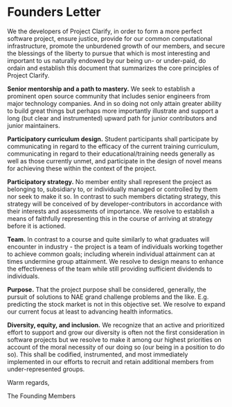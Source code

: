 # Founders Letter

We the developers of Project Clarify, in order to form a more perfect software project, ensure justice, provide for our common computational infrastructure, promote the unburdened growth of our members, and secure the blessings of the liberty to pursue that which is most interesting and important to us naturally endowed by our being un- or under-paid, do ordain and establish this document that summarizes the core principles of Project Clarify.

**Senior mentorship and a path to mastery.** We seek to establish a prominent open source community that includes senior engineers from major technology companies. And in so doing not only attain greater ability to build great things but perhaps more importantly illustrate and support a long (but clear and instrumented) upward path for junior contributors and junior maintainers.

**Participatory curriculum design.** Student participants shall participate by communicating in regard to the efficacy of the current training curriculum, communicating in regard to their educational/training needs generally as well as those currently unmet, and participate in the design of novel means for achieving these within the context of the project.

**Participatory strategy.** No member entity shall represent the project as belonging to, subsidiary to, or individually managed or controlled by them nor seek to make it so. In contrast to such members dictating strategy, this strategy will be conceived of by developer-contributors in accordance with their interests and assessments of importance. We resolve to establish a means of faithfully representing this in the course of arriving at strategy before it is actioned.

**Team.** In contrast to a course and quite similarly to what graduates will encounter in industry - the project is a team of individuals working together to achieve common goals; including wherein individual attainment can at times undermine group attainment. We resolve to design means to enhance the effectiveness of the team while still providing sufficient dividends to individuals.

**Purpose.** That the project purpose shall be considered, generally, the pursuit of solutions to NAE grand challenge problems and the like. E.g. predicting the stock market is not in this objective set. We resolve to expand our current focus at least to advancing health informatics.

**Diversity, equity, and inclusion.** We recognize that an active and prioritized effort to support and grow our diversity is often not the first consideration in software projects but we resolve to make it among our highest priorities on account of the moral necessity of our doing so (our being in a position to do so). This shall be codified, instrumented, and most immediately implemented in our efforts to recruit and retain additional members from under-represented groups.

Warm regards,

The Founding Members
